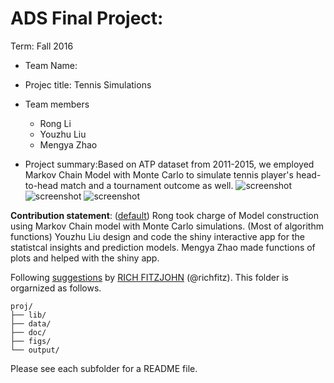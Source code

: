 # ADS Final Project: 

Term: Fall 2016

+ Team Name:
+ Projec title: Tennis Simulations
+ Team members
	+ Rong Li	
	+ Youzhu Liu
	+ Mengya Zhao

+ Project summary:Based on ATP dataset from 2011-2015, we employed Markov Chain Model with Monte Carlo to simulate tennis player's head-to-head match and a tournament outcome as well. 
![screenshot](https://github.com/TZstatsADS/Fall2016-proj5-proj5-grp11/blob/master/figs/snapshot1.png)
![screenshot](https://github.com/TZstatsADS/Fall2016-proj5-proj5-grp11/blob/master/figs/smapshot2.png)
![screenshot](https://github.com/TZstatsADS/Fall2016-proj5-proj5-grp11/blob/master/figs/snapshot3.png)
	
**Contribution statement**: ([default](doc/a_note_on_contributions.md)) Rong took charge of Model construction using Markov Chain model with Monte Carlo simulations. (Most of algorithm functions) Youzhu Liu design and code the shiny interactive app for the statistcal insights and prediction models. Mengya Zhao made functions of plots and helped with the shiny app.

Following [suggestions](http://nicercode.github.io/blog/2013-04-05-projects/) by [RICH FITZJOHN](http://nicercode.github.io/about/#Team) (@richfitz). This folder is orgarnized as follows.


```
proj/
├── lib/
├── data/
├── doc/
├── figs/
└── output/
```

Please see each subfolder for a README file.
